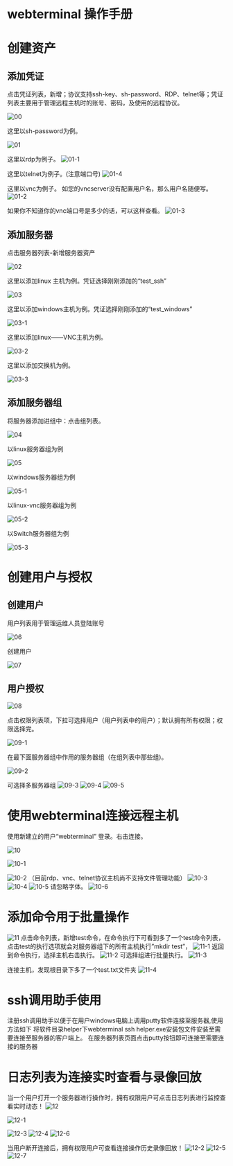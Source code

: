 # webterminal 操作手册

# 创建资产

## 添加凭证
点击凭证列表，新增；协议支持ssh-key、sh-password、RDP、telnet等；凭证列表主要用于管理远程主机时的账号、密码，及使用的远程协议。

![00](./img/00.png  "00")

这里以sh-password为例。

![01](./img/01.png  "01")

这里以rdp为例子。
![01-1](./img/01-1.png  "01-1")

这里以telnet为例子。(注意端口号)
![01-4](./img/01-4.png  "01-4")

这里以vnc为例子。 如您的vncserver没有配置用户名，那么用户名随便写。
![01-2](./img/01-2.png  "01-2")

如果你不知道你的vnc端口号是多少的话，可以这样查看。
![01-3](./img/01-3.png  "01-3")


## 添加服务器

点击服务器列表-新增服务器资产

![02](./img/02.png  "02")

这里以添加linux 主机为例。凭证选择刚刚添加的“test_ssh”

![03](./img/03.png  "03")

这里以添加windows主机为例。凭证选择刚刚添加的“test_windows”

![03-1](./img/03-1.png  "03-1")

这里以添加linux——VNC主机为例。

![03-2](./img/03-2.png  "03-2")

这里以添加交换机为例。

![03-3](./img/03-3.png  "03-3")

## 添加服务器组
将服务器添加进组中：点击组列表。

![04](./img/04.png  "04")

以linux服务器组为例

![05](./img/05.png  "05")

以windows服务器组为例

![05-1](./img/05-1.png  "05-1")

以linux-vnc服务器组为例

![05-2](./img/05-2.png  "05-2")

以Switch服务器组为例

![05-3](./img/05-3.png  "05-3")

# 创建用户与授权

## 创建用户
用户列表用于管理运维人员登陆账号

![06](./img/06.png  "06")

创建用户

![07](./img/07.png  "07")


## 用户授权

![08](./img/08.png  "08")

点击权限列表项，下拉可选择用户（用户列表中的用户）；默认拥有所有权限；权限选择完。

![09-1](./img/09-1.png  "09-1")

在最下面服务器组中作用的服务器组（在组列表中那些组)。

![09-2](./img/09-2.png  "09-2")

可选择多服务器组
![09-3](./img/09-3.png  "09-3")
![09-4](./img/09-4.png  "09-4")
![09-5](./img/09-5.png  "09-5")

# 使用webterminal连接远程主机

使用新建立的用户“webterminal” 登录。右击连接。

![10](./img/10.png  "10")

![10-1](./img/10-1.png  "10-1")

![10-2](./img/10-2.png  "10-2")
（目前rdp、vnc、telnet协议主机尚不支持文件管理功能）
![10-3](./img/10-3.png  "10-3")
![10-4](./img/10-4.png  "10-4")
![10-5](./img/10-5.png  "10-5")
请忽略字体。
![10-6](./img/10-6.png  "10-6")

# 添加命令用于批量操作

![11](./img/11.png  "11")
点击命令列表，新增test命令，在命令执行下可看到多了一个test命令列表，点击test的执行选项就会对服务器组下的所有主机执行”mkdir test”，
![11-1](./img/11-1.png  "11-1")
返回到命令执行，选择主机右击执行。
![11-2](./img/11-2.png  "11-2")
可选择组进行批量执行。
![11-3](./img/11-3.png  "11-3")

连接主机，发现根目录下多了一个test.txt文件夹
![11-4](./img/11-4.png  "11-4")

# ssh调用助手使用
注册ssh调用助手以便于在用户windows电脑上调用putty软件连接至服务器,使用方法如下
将软件目录helper下webterminal ssh helper.exe安装包文件安装至需要连接至服务器的客户端上。
在服务器列表页面点击putty按钮即可连接至需要连接的服务器

# 日志列表为连接实时查看与录像回放

当一个用户打开一个服务器进行操作时，拥有权限用户可点击日志列表进行监控查看实时动态！
![12](./img/12.png  "12")

![12-1](./img/12-1.png  "12-1")

![12-3](./img/12-3.png  "12-3")
![12-4](./img/12-4.png  "12-4")
![12-6](./img/12-6.png  "12-6")

当用户断开连接后，拥有权限用户可查看连接操作历史录像回放！
![12-2](./img/12-2.png  "12-2")
![12-5](./img/12-5.png  "12-5")
![12-7](./img/12-7.png  "12-7")
